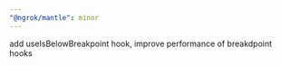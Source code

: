 ```yaml
---
"@ngrok/mantle": minor
---
```


add useIsBelowBreakpoint hook, improve performance of breakdpoint hooks
